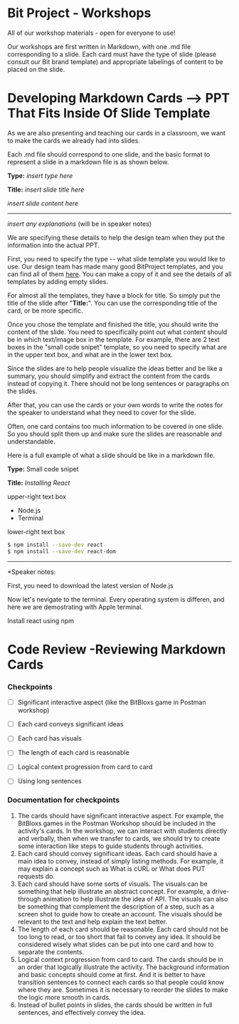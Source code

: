 # Bit Project - Workshops
All of our workshop materials - open for everyone to use!

Our workshops are first written in Markdown, with one .md file corresponding to a slide. Each card must have the type of slide (please consult our Bit brand template) and appropriate labelings of content to be placed on the slide. 

# **Developing Markdown Cards --> PPT That Fits Inside Of Slide Template**

As we are also presenting and teaching our cards in a classroom, we want to make the cards we already had into slides.

Each .md file should correspond to one slide, and the basic format to represent a slide in a markdown file is as shown below.

**Type:** _insert type here_

**Title:** _insert slide title here_

_insert slide content here_

---

_insert any explanations_ (will be in speaker notes)



We are specifying these details to help the design team when they put the information into the actual PPT.

First, you need to specify the type -- what slide template you would like to use. Our design team has made many good BitProject templates, and you can find all of them [here](https://docs.google.com/presentation/d/1F5_Qcf_0IduoNKzRUT4owPlE5t5Ab8utmGHUMwZCM_g/edit#slide=id.p). You can make a copy of it and see the details of all templates by adding empty slides. 



For almost all the templates, they have a block for title. So simply put the title of the slide after "**Title:**". You can use the corresponding title of the card, or be more specific.



Once you chose the template and finished the title, you should write the content of the slide. You need to specifically point out what content should be in which text/image box in the template. For example, there are 2 text boxes in the "small code snipet" template, so you need to specify what are in the upper text box, and what are in the lower text box. 



Since the slides are to help people visualize the ideas better and be like a summary, you should simplify and extract the content from the cards instead of copying it. There should not be long sentences or paragraphs on the slides. 



After that, you can use the cards or your own words to write the notes for the speaker to understand what they need to cover for the slide.



Often, one card contains too much information to be covered in one slide. So you should split them up and make sure the slides are reasonable and understandable.



Here is a full example of what a slide should be like in a markdown file.

**Type:** Small code snipet

**Title:** *Installing React*

upper-right text box

* Node.js
* Terminal

lower-right text box

```bash
$ npm install --save-dev react
$ npm install --save-dev react-dom
```

------

*Speaker notes: 

First, you need to download the latest version of Node.js

Now let's nevigate to the terminal. Every operating system is differen, and here we are demostrating with Apple terminal.

Install react using npm



# Code Review -Reviewing Markdown Cards

### Checkpoints

- [ ] Significant interactive aspect (like the BitBloxs game in Postman workshop)
- [ ] Each card conveys significant ideas
- [ ] Each card has visuals
- [ ] The length of each card is reasonable
- [ ] Logical context progression from card to card
- [ ] Using long sentences



### Documentation for checkpoints

1. The cards should have significant interactive aspect. For example, the BitBloxs games in the Postman Workshop should be included in the activity's cards. In the workshop, we can interact with students directly and verbally, then when we transfer to cards, we should try to create some interaction like steps to guide students through activities.
2. Each card should convey significant ideas. Each card should have a main idea to convey, instead of simply listing methods. For example, it may explain a concept such as What is cURL or What does PUT requests do.
3. Each card should have some sorts of visuals. The visuals can be something that help illustrate an abstract concept. For example, a drive-through animation to help illustrate the idea of API. The visuals can also be something that complement the description of a step, such as a screen shot to guide how to create an account. The visuals should be relevant to the text and help explain the text better. 
4. The length of each card should be reasonable. Each card should not be too long to read, or too short that fail to convey any idea. It should be considered wisely what slides can be put into one card and how to separate the contents.
5. Logical context progression from card to card. The cards should be in an order that logically illustrate the activity. The background information and basic concepts should come at first. And it is better to have transition sentences to connect each cards so that people could know where they are. Sometimes it is necessary to reorder the slides to make the logic more smooth in cards. 
6. Instead of bullet points in slides, the cards should be written in full sentences, and effectively convey the idea.
